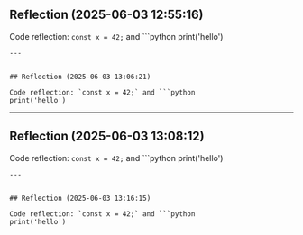 

## Reflection (2025-06-03 12:55:16)

Code reflection: `const x = 42;` and ```python
print('hello')
```
---


## Reflection (2025-06-03 13:06:21)

Code reflection: `const x = 42;` and ```python
print('hello')
```
---


## Reflection (2025-06-03 13:08:12)

Code reflection: `const x = 42;` and ```python
print('hello')
```
---


## Reflection (2025-06-03 13:16:15)

Code reflection: `const x = 42;` and ```python
print('hello')
```